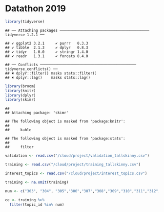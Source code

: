 Datathon 2019
================

``` r
library(tidyverse)
```

    ## ── Attaching packages ───────────────────────────────────────── tidyverse 1.2.1 ──

    ## ✔ ggplot2 3.2.1     ✔ purrr   0.3.3
    ## ✔ tibble  2.1.3     ✔ dplyr   0.8.3
    ## ✔ tidyr   1.0.0     ✔ stringr 1.4.0
    ## ✔ readr   1.3.1     ✔ forcats 0.4.0

    ## ── Conflicts ──────────────────────────────────────────── tidyverse_conflicts() ──
    ## ✖ dplyr::filter() masks stats::filter()
    ## ✖ dplyr::lag()    masks stats::lag()

``` r
library(broom)
library(knitr)
library(dplyr)
library(skimr)
```

    ## 
    ## Attaching package: 'skimr'

    ## The following object is masked from 'package:knitr':
    ## 
    ##     kable

    ## The following object is masked from 'package:stats':
    ## 
    ##     filter

``` r
validation <- read.csv("/cloud/project/validation_tallskinny.csv")

training <- read.csv("/cloud/project/training_tallskinny.csv")

interest_topics <- read.csv("/cloud/project/interest_topics.csv")
```

``` r
training <- na.omit(training)
```

``` r
num <- c("303", "304", "305","306","307","308","309","310","311","312","313","314","315")

ce <- training %>%
  filter(topic_id %in% num)
```
